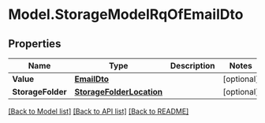 # Model.StorageModelRqOfEmailDto
## Properties
Name | Type | Description | Notes
------------ | ------------- | ------------- | -------------
**Value** | [**EmailDto**](EmailDto.md) |  | [optional] 
**StorageFolder** | [**StorageFolderLocation**](StorageFolderLocation.md) |  | [optional] 



[[Back to Model list]](README.md#documentation-for-models) [[Back to API list]](README.md#documentation-for-api-endpoints) [[Back to README]](README.md)


